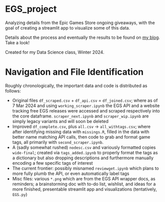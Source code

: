 # EGS_project
Analyzing details from the Epic Games Store ongoing giveaways, with the goal of creating a streamlit app to visualize some of this data.

Details about the process and eventually the results to be found on [my blog](https://github.com/dylanbay11/blog_home). Take a look!

Created for my Data Science class, Winter 2024.

# Navigation and File Identification
Roughly chronologically, the important data and code is distributed as follows:
- Original files `df_scraped.csv` + `df_api.csv` = `df_joined.csv`; where as of 7 Mar 2024 and using `working_scraper.ipynb` the EGS API and a website tracking free EGS releases were accessed and scraped respectively into the core dataframe. `scraper_next.ipynb` and `scraper_wip.ipynb` are simply legacy variants and will soon be deleted
- Improved `df_complete.csv`, plus `all.csv` -> `all_withtags.csv`; where after identifying missing data with `missings.R`, filled in the data with better name matching API calls, then code to grab and format game tags, all primarily with `second_scraper.ipynb`.
- A (sadly somewhat rushed) `nodesc.csv` and variously formatted copies `wide-final`; created via `tags_added.ipynb` to properly format the tags as a dictionary but also dropping descriptions and furthermore manually encoding a few specific tags of interest
- The current frontier: possibly misnamed `reviewget.ipynb` which plans to more fully plumb the API, or even automatically label tags
- Misc files: various `*.png` which are from the EGS API wrapper docs, as reminders; a brainstorming doc with to-do list, wishlist, and ideas for a more finished, presentable streamlit app and visualizations (tentatively, `EGS.py`)

